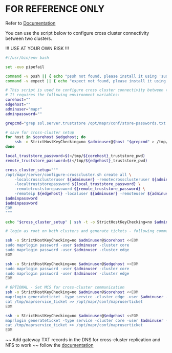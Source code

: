 # FOR REFERENCE ONLY

Refer to [Documentation](https://docs.ezmeral.hpe.com/datafabric-customer-managed/78/ReferenceGuide/configure-crosscluster.sh.html)


You can use the script below to configure cross cluster connectivity between two clusters.

!!! USE AT YOUR OWN RISK !!!

```bash
#!/usr/bin/env bash

set -euo pipefail

command -v pssh || { echo "pssh not found, please install it using 'sudo dnf install -y pssh'"; exit 1; }
command -v expect || { echo "expect not found, please install it using 'sudo dnf install -y expect'"; exit 1; }

# This script is used to configure cross cluster connectivity between two clusters.
# It requires the following environment variables:
corehost=""
edgehost=""
adminuser="mapr"
adminpassword=""

grepcmd="grep ssl.server.truststore /opt/mapr/conf/store-passwords.txt | cut -d'=' -f2"

# save for cross-cluster setup
for host in $corehost $edgehost; do
    ssh -o StrictHostKeyChecking=no $adminuser@$host "$grepcmd" > /tmp/${host}_truststore_pwd
done

local_truststore_password=$(</tmp/${corehost}_truststore_pwd)
remote_truststore_password=$(</tmp/${edgehost}_truststore_pwd)

cross_cluster_setup="""
/opt/mapr/server/configure-crosscluster.sh create all \
    -localcrossclusteruser ${adminuser} -remotecrossclusteruser ${adminuser} \
    -localtruststorepassword ${local_truststore_password} \
    -remotetruststorepassword ${remote_truststore_password} \
    -remoteip ${edgehost} -localuser ${adminuser} -remoteuser ${adminuser} << EOM
$adminpassword
$adminpassword
EOM
"""

echo "$cross_cluster_setup" | ssh -t -o StrictHostKeyChecking=no $adminuser@$corehost

# login as root on both clusters and generate tickets - following commands require passwordless sudo for adminuser

ssh -o StrictHostKeyChecking=no $adminuser@$corehost <<EOM
sudo maprlogin password -user $adminuser -cluster core
sudo maprlogin password -user $adminuser -cluster edge
EOM

ssh -o StrictHostKeyChecking=no $adminuser@$edgehost <<EOM
sudo maprlogin password -user $adminuser -cluster core
sudo maprlogin password -user $adminuser -cluster edge
EOM

# OPTIONAL - Set MCS for cross-cluster communication
ssh -o StrictHostKeyChecking=no $adminuser@$corehost <<EOM
maprlogin generateticket -type service -cluster edge -user $adminuser -duration 90:0:0 -out /tmp/maprservice_ticket
cat /tmp/maprservice_ticket >> /opt/mapr/conf/mapruserticket
EOM

ssh -o StrictHostKeyChecking=no $adminuser@$edgehost <<EOM
maprlogin generateticket -type service -cluster core -user $adminuser -duration 90:0:0 -out /tmp/maprservice_ticket
cat /tmp/maprservice_ticket >> /opt/mapr/conf/mapruserticket
EOM


```

~~ Add gateway TXT records in the DNS for cross-cluster replication and NFS to work ~~ follow the [documentation](https://docs.ezmeral.hpe.com/datafabric-customer-managed/78/ClusterAdministration/admin/cluster/GenerateGatewayDNS.html)
